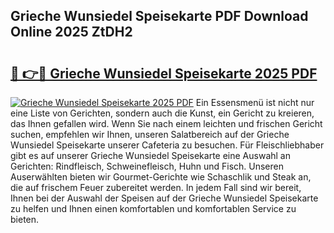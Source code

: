 ## Grieche Wunsiedel Speisekarte PDF Download Online 2025 ZtDH2

# <h2><a href="http://gc6ltgh.nevu.top/?p=Grieche+Wunsiedel+Speisekarte">🔗 👉🔴 Grieche Wunsiedel Speisekarte 2025 PDF</a></h2>

[![Grieche Wunsiedel Speisekarte 2025 PDF](https://i.imgur.com/dBaPXMq.png)](http://gc6ltgh.nevu.top/?p=Grieche+Wunsiedel+Speisekarte)
Ein Essensmenü ist nicht nur eine Liste von Gerichten, sondern auch die Kunst, ein Gericht zu kreieren, das Ihnen gefallen wird. Wenn Sie nach einem leichten und frischen Gericht suchen, empfehlen wir Ihnen, unseren Salatbereich auf der Grieche Wunsiedel Speisekarte unserer Cafeteria zu besuchen. Für Fleischliebhaber gibt es auf unserer Grieche Wunsiedel Speisekarte eine Auswahl an Gerichten: Rindfleisch, Schweinefleisch, Huhn und Fisch. Unseren Auserwählten bieten wir Gourmet-Gerichte wie Schaschlik und Steak an, die auf frischem Feuer zubereitet werden. In jedem Fall sind wir bereit, Ihnen bei der Auswahl der Speisen auf der Grieche Wunsiedel Speisekarte zu helfen und Ihnen einen komfortablen und komfortablen Service zu bieten.
